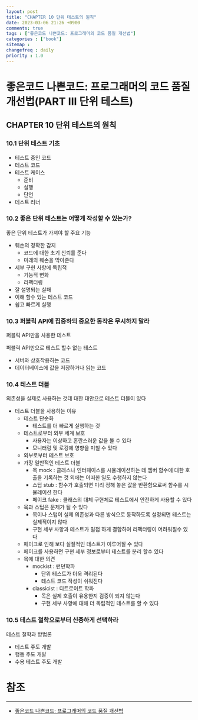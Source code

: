 ```yaml
---
layout: post
title: "CHAPTER 10 단위 테스트의 원칙"
date: 2023-03-06 21:26 +0900
comments: true
tags : ["좋은코드 나쁜코드: 프로그래머의 코드 품질 개선법"]
categories : ["book"]
sitemap :
changefreq : daily
priority : 1.0
---
```


# 좋은코드 나쁜코드: 프로그래머의 코드 품질 개선법(PART III 단위 테스트)
## CHAPTER 10 단위 테스트의 원칙

### 10.1 단위 테스트 기초

* 테스트 중인 코드
* 테스트 코드
* 테스트 케이스
  * 준비
  * 실행
  * 단언
* 테스트 러너

### 10.2 좋은 단위 테스트는 어떻게 작성할 수 있는가?

좋은 단위 테스트가 가져야 할 주요 기능
* 훼손의 정확한 감지
  * 코드에 대한 초기 신뢰를 준다
  * 미래의 훼손을 막아준다
* 세부 구현 사항에 독립적
  * 기능적 변화
  * 리팩터링
* 잘 설명되는 실패
* 이해 할수 있는 테스트 코드
* 쉽고 빠르게 실행

### 10.3 퍼블릭 API에 집중하되 중요한 동작은 무시하지 말라

퍼블릭 API만을 사용한 테스트

퍼블릭 API만으로 테스트 할수 없는 테스트
* 서버와 상호작용하는 코드
* 데이터베이스에 값을 저장하거나 읽는 코드

### 10.4 테스트 더블
의존성을 실제로 사용하는 것데 대한 대안으로 테스트 더블이 있다

* 테스트 더블을 사용하는 이유
  * 테스트 단순화
    * 테스트를 더 빠르게 실행하는 것
  * 테스트로부터 외부 세계 보호
    * 사용자는 이상하고 혼란스러운 값을 볼 수 있다
    * 모니터링 및 로깅에 영향을 미칠 수 있다
  * 외부로부터 테스트 보호
  * 가장 일반적인 테스트 더블
    * 목 mock : 클래스나 인터페이스를 시뮬레이션하는 데 멤버 함수에 대한 호출을 기록하는 것 외에는 어떠한 일도 수행하지 않는다
    * 스텁 stub : 함수가 호출되면 미리 정해 놓은 값을 반환함으로써 함수를 시뮬레이션 한다
    * 페이크 fake : 클래스의 대체 구현체로 테스트에서 안전하게 사용할 수 있다
  * 목과 스텁은 문제가 될 수 있다
    * 목이나 스텁이 실제 의존성과 다른 방식으로 동작하도록 설정되면 테스트는 실제적이지 않다
    * 구현 세부 사항과 테스트가 밀접 하게 결합하여 리팩터링이 어려워질수 있다
  * 페이크로 인해 보다 실질적인 테스트가 이루어질 수 있다
  * 페이크를 사용하면 구현 세부 정보로부터 테스트를 분리 할수 있다
  * 목에 대한 의견
    * mockist : 런던학파
      * 단위 테스트가 더욱 격리된다
      * 테스트 코드 작성이 쉬워진다
    * classicist : 디트로이트 학파
      * 목은 실제 호출이 유용한지 검증이 되지 않는다
      * 구현 세부 사항에 대해 더 독립적인 테스트를 할 수 있다


### 10.5 테스트 철학으로부터 신중하게 선택하라

테스트 철학과 방법론

* 테스트 주도 개발
* 행동 주도 개발
* 수용 테스트 주도 개발

# 참조

-----
* [좋은코드 나쁜코드: 프로그래머의 코드 품질 개선법](http://www.yes24.com/Product/Goods/109366833)
